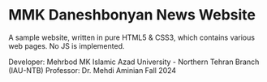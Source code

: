 # MMK Daneshbonyan News Website
A sample website, written in pure HTML5 & CSS3, which contains various web pages. No JS is implemented.

Developer:  Mehrbod MK
Islamic Azad University - Northern Tehran Branch (IAU-NTB)
Professor: Dr. Mehdi Aminian
Fall 2024
